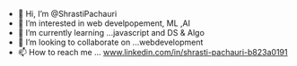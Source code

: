 - 👋 Hi, I’m @ShrastiPachauri
- 👀 I’m interested in web develpopement, ML ,AI 
- 🌱 I’m currently learning ...javascript and DS & Algo
- 💞️ I’m looking to collaborate on ...webdevelopment
- 📫 How to reach me ...  www.linkedin.com/in/shrasti-pachauri-b823a0191


<!---
ShrastiPachauri/ShrastiPachauri is a ✨ special ✨ repository because its `README.md` (this file) appears on your GitHub profile.
You can click the Preview link to take a look at your changes.
--->
